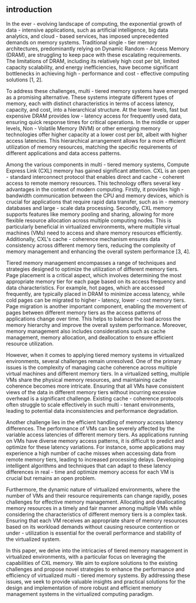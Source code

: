 
## introduction

In the ever - evolving landscape of computing, the exponential growth of data - intensive applications, such as artificial intelligence, big data analytics, and cloud - based services, has imposed unprecedented demands on memory systems. Traditional single - tier memory architectures, predominantly relying on Dynamic Random - Access Memory (DRAM), are struggling to keep pace with these escalating requirements. The limitations of DRAM, including its relatively high cost per bit, limited capacity scalability, and energy inefficiencies, have become significant bottlenecks in achieving high - performance and cost - effective computing solutions [1, 2].

To address these challenges, multi - tiered memory systems have emerged as a promising alternative. These systems integrate different types of memory, each with distinct characteristics in terms of access latency, capacity, and cost, into a hierarchical structure. At the lower levels, fast but expensive DRAM provides low - latency access for frequently used data, ensuring quick response times for critical operations. In the middle or upper levels, Non - Volatile Memory (NVM) or other emerging memory technologies offer higher capacity at a lower cost per bit, albeit with higher access latencies. This hierarchical arrangement allows for a more efficient utilization of memory resources, matching the specific requirements of different applications and data access patterns.

Among the various components in multi - tiered memory systems, Compute Express Link (CXL) memory has gained significant attention. CXL is an open - standard interconnect protocol that enables direct and cache - coherent access to remote memory resources. This technology offers several key advantages in the context of modern computing. Firstly, it provides high - bandwidth communication between the CPU and memory devices, which is crucial for applications that require rapid data transfer, such as in - memory databases and large - scale data processing. Secondly, CXL memory supports features like memory pooling and sharing, allowing for more flexible resource allocation across multiple computing nodes. This is particularly beneficial in virtualized environments, where multiple virtual machines (VMs) need to access and share memory resources efficiently. Additionally, CXL's cache - coherence mechanism ensures data consistency across different memory tiers, reducing the complexity of memory management and enhancing the overall system performance [3, 4].

Tiered memory management encompasses a range of techniques and strategies designed to optimize the utilization of different memory tiers. Page placement is a critical aspect, which involves determining the most appropriate memory tier for each page based on its access frequency and data characteristics. For example, hot pages, which are accessed frequently, are typically placed in DRAM to minimize access latency, while cold pages can be migrated to higher - latency, lower - cost memory tiers. Page migration is another important component, enabling the movement of pages between different memory tiers as the access patterns of applications change over time. This helps to balance the load across the memory hierarchy and improve the overall system performance. Moreover, memory management also includes considerations such as cache management, memory allocation, and deallocation to ensure efficient resource utilization.

However, when it comes to applying tiered memory systems in virtualized environments, several challenges remain unresolved. One of the primary issues is the complexity of managing cache coherence across multiple virtual machines and different memory tiers. In a virtualized setting, multiple VMs share the physical memory resources, and maintaining cache coherence becomes more intricate. Ensuring that all VMs have consistent views of the data in different memory tiers without incurring excessive overhead is a significant challenge. Existing cache - coherence protocols often struggle to scale effectively in such multi - tenant environments, leading to potential data inconsistencies and performance degradation.

Another challenge lies in the efficient handling of memory access latency differences. The performance of VMs can be severely affected by the variable access latencies of different memory tiers. As applications running on VMs have diverse memory access patterns, it is difficult to predict and optimize for these latency variations. For instance, some applications may experience a high number of cache misses when accessing data from remote memory tiers, leading to increased processing delays. Developing intelligent algorithms and techniques that can adapt to these latency differences in real - time and optimize memory access for each VM is crucial but remains an open problem.

Furthermore, the dynamic nature of virtualized environments, where the number of VMs and their resource requirements can change rapidly, poses challenges for effective memory management. Allocating and deallocating memory resources in a timely and fair manner among multiple VMs while considering the characteristics of different memory tiers is a complex task. Ensuring that each VM receives an appropriate share of memory resources based on its workload demands without causing resource contention or under - utilization is essential for the overall performance and stability of the virtualized system.

In this paper, we delve into the intricacies of tiered memory management in virtualized environments, with a particular focus on leveraging the capabilities of CXL memory. We aim to explore solutions to the existing challenges and propose novel strategies to enhance the performance and efficiency of virtualized multi - tiered memory systems. By addressing these issues, we seek to provide valuable insights and practical solutions for the design and implementation of more robust and efficient memory management systems in the virtualized computing paradigm.
